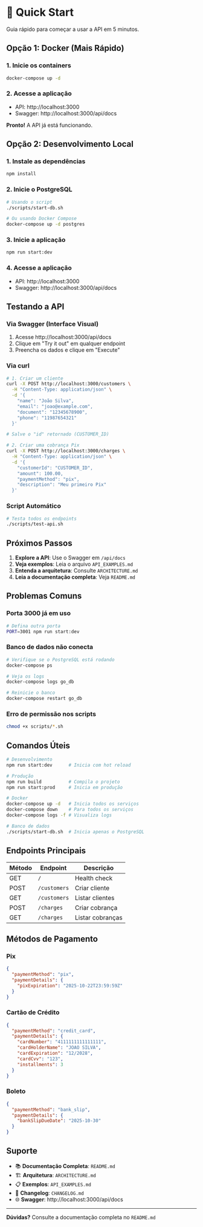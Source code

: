 # 🚀 Quick Start

Guia rápido para começar a usar a API em 5 minutos.

## Opção 1: Docker (Mais Rápido)

### 1. Inicie os containers

```bash
docker-compose up -d
```

### 2. Acesse a aplicação

- API: http://localhost:3000
- Swagger: http://localhost:3000/api/docs

**Pronto!** A API já está funcionando.

## Opção 2: Desenvolvimento Local

### 1. Instale as dependências

```bash
npm install
```

### 2. Inicie o PostgreSQL

```bash
# Usando o script
./scripts/start-db.sh

# Ou usando Docker Compose
docker-compose up -d postgres
```

### 3. Inicie a aplicação

```bash
npm run start:dev
```

### 4. Acesse a aplicação

- API: http://localhost:3000
- Swagger: http://localhost:3000/api/docs

## Testando a API

### Via Swagger (Interface Visual)

1. Acesse http://localhost:3000/api/docs
2. Clique em "Try it out" em qualquer endpoint
3. Preencha os dados e clique em "Execute"

### Via curl

```bash
# 1. Criar um cliente
curl -X POST http://localhost:3000/customers \
  -H "Content-Type: application/json" \
  -d '{
    "name": "João Silva",
    "email": "joao@example.com",
    "document": "12345678900",
    "phone": "11987654321"
  }'

# Salve o "id" retornado (CUSTOMER_ID)

# 2. Criar uma cobrança Pix
curl -X POST http://localhost:3000/charges \
  -H "Content-Type: application/json" \
  -d '{
    "customerId": "CUSTOMER_ID",
    "amount": 100.00,
    "paymentMethod": "pix",
    "description": "Meu primeiro Pix"
  }'
```

### Script Automático

```bash
# Testa todos os endpoints
./scripts/test-api.sh
```

## Próximos Passos

1. **Explore a API**: Use o Swagger em `/api/docs`
2. **Veja exemplos**: Leia o arquivo `API_EXAMPLES.md`
3. **Entenda a arquitetura**: Consulte `ARCHITECTURE.md`
4. **Leia a documentação completa**: Veja `README.md`

## Problemas Comuns

### Porta 3000 já em uso

```bash
# Defina outra porta
PORT=3001 npm run start:dev
```

### Banco de dados não conecta

```bash
# Verifique se o PostgreSQL está rodando
docker-compose ps

# Veja os logs
docker-compose logs go_db

# Reinicie o banco
docker-compose restart go_db
```

### Erro de permissão nos scripts

```bash
chmod +x scripts/*.sh
```

## Comandos Úteis

```bash
# Desenvolvimento
npm run start:dev      # Inicia com hot reload

# Produção
npm run build          # Compila o projeto
npm run start:prod     # Inicia em produção

# Docker
docker-compose up -d   # Inicia todos os serviços
docker-compose down    # Para todos os serviços
docker-compose logs -f # Visualiza logs

# Banco de dados
./scripts/start-db.sh  # Inicia apenas o PostgreSQL
```

## Endpoints Principais

| Método | Endpoint | Descrição |
|--------|----------|-----------|
| GET | `/` | Health check |
| POST | `/customers` | Criar cliente |
| GET | `/customers` | Listar clientes |
| POST | `/charges` | Criar cobrança |
| GET | `/charges` | Listar cobranças |

## Métodos de Pagamento

### Pix
```json
{
  "paymentMethod": "pix",
  "paymentDetails": {
    "pixExpiration": "2025-10-22T23:59:59Z"
  }
}
```

### Cartão de Crédito
```json
{
  "paymentMethod": "credit_card",
  "paymentDetails": {
    "cardNumber": "4111111111111111",
    "cardHolderName": "JOAO SILVA",
    "cardExpiration": "12/2028",
    "cardCvv": "123",
    "installments": 3
  }
}
```

### Boleto
```json
{
  "paymentMethod": "bank_slip",
  "paymentDetails": {
    "bankSlipDueDate": "2025-10-30"
  }
}
```

## Suporte

- 📚 **Documentação Completa**: `README.md`
- 🏗️ **Arquitetura**: `ARCHITECTURE.md`
- 📋 **Exemplos**: `API_EXAMPLES.md`
- 📝 **Changelog**: `CHANGELOG.md`
- 🌐 **Swagger**: http://localhost:3000/api/docs

---

**Dúvidas?** Consulte a documentação completa no `README.md`

